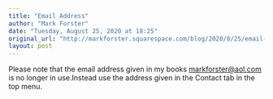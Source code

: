 ```yaml
---
title: "Email Address"
author: "Mark Forster"
date: "Tuesday, August 25, 2020 at 18:25"
original_url: "http://markforster.squarespace.com/blog/2020/8/25/email-address.html"
layout: post
---
```


Please note that the email address given in my books markforster@aol.com is no longer in use.Instead use the address given in the Contact tab in the top menu.
